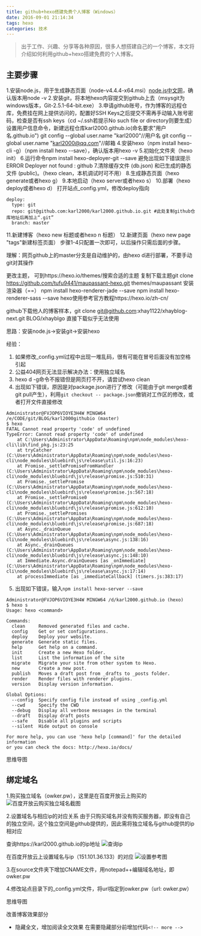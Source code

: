 ```yaml
---
title: github+hexo搭建免费个人博客（Windows）
date: 2016-09-01 21:14:34
tags: hexo
categories: 技术
---
```





>出于工作、兴趣、分享等各种原因，很多人想搭建自己的一个博客，本文将介绍如何利用github+hexo搭建免费的个人博客。

<!-- more -->

## 主要步骤


1.安装node.js，用于生成静态页面（node-v4.4.4-x64.msi）[node.js中文网](http://nodejs.cn/)，确认版本用node -v
2.安装git，将本地hexo内容提交到github上去（msysgit为windows版本，Git-2.5.1-64-bit.exe）
3.申请github账号，作为博客的远程仓库，免费挂在网上提供访问的，配置好SSH Keys之后提交不需再手动输入账号密码，检查是否有ssh keys（cd ~/.ssh若提示No such file or directory则要生成）
设置用户信息命令，新建远程仓库karl2000.github.io(命名要求"用户名.github.io")
git config --global user.name "karl2000"//用户名
git config --global user.name "karl2000@qq.com"//邮箱
4.安装hexo（npm install hexo-cli -g）（npm install hexo --save），确认版本用hexo -v
5.初始化文件夹（hexo init）
6.运行命令npm install hexo-deployer-git --save
避免出现如下错误提示
ERROR Deployer not found : github
7.清除缓存文件 (db.json) 和已生成的静态文件 (public)。（hexo clean，本机调试时可不用）
8.生成静态页面（hexo generate或者hexo g）
9.本地启动（hexo server或者hexo s）
10.部署（hexo deploy或者hexo d）
打开站点_config.yml，修改deploy指向
```
deploy:
  type: git
  repo: git@github.com:karl2000/karl2000.github.io.git #此处复制github仓库地址后再加上“.git”
  branch: master
  ```
11.新建博客（hexo new 标题或者hexo n 标题）
12.新建页面（hexo new page "tags"新建标签页面）
步骤1-4只配置一次即可，以后操作只需后面的步骤。


理解：网页github上的master分支是自动维护的，由hexo d进行部署，不要手动git对其操作

更改主题，
可到https://hexo.io/themes/搜索合适的主题
复制下载主题git clone https://github.com/tufu9441/maupassant-hexo.git themes/maupassant
安装渲染器（==）
    npm install hexo-renderer-jade --save
    npm install hexo-renderer-sass --save
hexo使用参考官方教程https://hexo.io/zh-cn/


github下载他人的博客样本，git clone git@github.com:xhay1122/xhayblog-next.git BLOG/xhayblgo
直接下载似乎无法使用


思路：安装node.js->安装git->安装hexo

经验：
1. 如果修改_config.yml过程中出现一堆乱码，很有可能在冒号后面没有加空格引起
2. 公益404网页无法显示解决办法：使用独立域名
3. hexo d -g命令不报错但是网页打不开，请尝试hexo clean
4. 出现如下错误，原因是对package.json进行了修改（可能由于git merge或者git pull产生），利用`git checkout -- package.json`撤销对工作区的修改，或者打开文件直接修改
```
Administrator@FVJOP6VIOYE3H4W MINGW64 /e/CODE/git/BLOG/karl2000githubio (master)
$ hexo
FATAL Cannot read property 'code' of undefined
TypeError: Cannot read property 'code' of undefined
    at C:\Users\Administrator\AppData\Roaming\npm\node_modules\hexo-cli\lib\find_pkg.js:23:25
    at tryCatcher (C:\Users\Administrator\AppData\Roaming\npm\node_modules\hexo-cli\node_modules\bluebird\js\release\util.js:16:23)
    at Promise._settlePromiseFromHandler (C:\Users\Administrator\AppData\Roaming\npm\node_modules\hexo-cli\node_modules\bluebird\js\release\promise.js:510:31)
    at Promise._settlePromise (C:\Users\Administrator\AppData\Roaming\npm\node_modules\hexo-cli\node_modules\bluebird\js\release\promise.js:567:18)
    at Promise._settlePromise0 (C:\Users\Administrator\AppData\Roaming\npm\node_modules\hexo-cli\node_modules\bluebird\js\release\promise.js:612:10)
    at Promise._settlePromises (C:\Users\Administrator\AppData\Roaming\npm\node_modules\hexo-cli\node_modules\bluebird\js\release\promise.js:687:18)
    at Async._drainQueue (C:\Users\Administrator\AppData\Roaming\npm\node_modules\hexo-cli\node_modules\bluebird\js\release\async.js:138:16)
    at Async._drainQueues (C:\Users\Administrator\AppData\Roaming\npm\node_modules\hexo-cli\node_modules\bluebird\js\release\async.js:148:10)
    at Immediate.Async.drainQueues [as _onImmediate] (C:\Users\Administrator\AppData\Roaming\npm\node_modules\hexo-cli\node_modules\bluebird\js\release\async.js:17:14)
    at processImmediate [as _immediateCallback] (timers.js:383:17)

```
5. 出现如下错误，输入`npm install hexo-server --save`
```
Administrator@FVJOP6VIOYE3H4W MINGW64 /d/karl2000.github.io (hexo)
$ hexo s
Usage: hexo <command>

Commands:
  clean     Removed generated files and cache.
  config    Get or set configurations.
  deploy    Deploy your website.
  generate  Generate static files.
  help      Get help on a command.
  init      Create a new Hexo folder.
  list      List the information of the site
  migrate   Migrate your site from other system to Hexo.
  new       Create a new post.
  publish   Moves a draft post from _drafts to _posts folder.
  render    Render files with renderer plugins.
  version   Display version information.

Global Options:
  --config  Specify config file instead of using _config.yml
  --cwd     Specify the CWD
  --debug   Display all verbose messages in the terminal
  --draft   Display draft posts
  --safe    Disable all plugins and scripts
  --silent  Hide output on console

For more help, you can use 'hexo help [command]' for the detailed information
or you can check the docs: http://hexo.io/docs/
```
思维导图




## 绑定域名
1.购买独立域名（owker.pw），这里是在百度开放云上购买的
![](http://ww3.sinaimg.cn/large/a8fc9690gw1f7f7qm6bclj20ik0ch0u2.jpg "百度开放云购买独立域名截图")

2.设置域名与相应ip的对应关系
由于只购买域名并没有购买服务器，即没有自己的独立空间，这个独立空间是github提供的，因此需将独立域名与github提供的ip相对应

查询https://karl2000.github.io的ip地址
![](http://ww2.sinaimg.cn/large/a8fc9690gw1f7f8hgettxj20o40ecn0e.jpg "查询ip")

在百度开放云上设置域名与ip（151.101.36.133）的对应
![](http://ww3.sinaimg.cn/mw690/a8fc9690gw1f7f8kyd5idj20r90f776l.jpg "设置参考图")

3.在source文件夹下增加CNAME文件，用notepad++编辑域名地址，即owker.pw

4.修改站点目录下的_config.yml文件，将url指定到owker.pw（url: owker.pw）

思维导图


改善博客效果部分
* 隐藏全文，增加阅读全文效果
在需要隐藏部分前增加代码`<!-- more -->`
